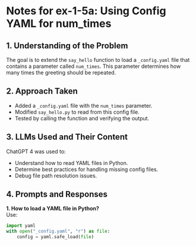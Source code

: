 # Notes for ex-1-5a: Using Config YAML for num_times

## 1. Understanding of the Problem
The goal is to extend the `say_hello` function to load a `_config.yaml` file that contains 
a parameter called `num_times`. This parameter determines how many times the greeting 
should be repeated.

## 2. Approach Taken
- Added a `_config.yaml` file with the `num_times` parameter.
- Modified `say_hello.py` to read from this config file.
- Tested by calling the function and verifying the output.

## 3. LLMs Used and Their Content
ChatGPT 4 was used to:
- Understand how to read YAML files in Python.
- Determine best practices for handling missing config files.
- Debug file path resolution issues.

## 4. Prompts and Responses
**1. How to load a YAML file in Python?**  
Use:
```python
import yaml
with open("_config.yaml", "r") as file:
    config = yaml.safe_load(file)
